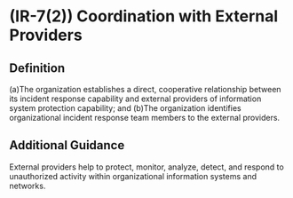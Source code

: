 
# (IR-7(2)) Coordination with External Providers

## Definition

(a)The organization establishes a direct, cooperative relationship between its incident response capability and external providers of information system protection capability; and
(b)The organization identifies organizational incident response team members to the external providers.

## Additional Guidance

External providers help to protect, monitor, analyze, detect, and respond to unauthorized activity within organizational information systems and networks.
